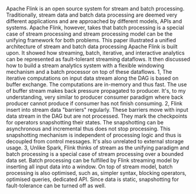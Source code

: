 Apache Flink is an open source system for stream and batch processing. Traditionally, stream data and batch data processing are deemed very different applications and are approached by different models, APIs and systems. Apache Flink, however, takes that batch processing is a special case of stream processing and stream processing model can be the unifying framework for both problems.
This paper illustrated a unified architecture of stream and batch data processing Apache Flink is built upon. It showed how streaming, batch, iterative, and interactive analytics can be represented as fault-tolerant streaming dataflows. It then discussed how to build a stream analytics system with a flexible windowing mechanism and a batch processor on top of these dataflows.
1, The iterative computations on input data stream along the DAG is based on buffer exchange. The computations are in-memory and thus fast. The use of buffer stream makes back pressure propagated to producer. It's, to my understanding, very similar to producer consumer paradigm where back producer cannot produce if consumer has not finish consuming. 
2, Flink insert into stream data "barriers" regularly. These barriers move with input data stream in the DAG but are not processed. They mark the checkpoints for operators snapshotting their states. The snapshotting can be asynchronous and incremental thus does not stop processing. This snapshotting mechanism is independent of processing logic and thus is decoupled from control messages. It's also unrelated to external storage usage. 
3, Unlike Spark, Flink thinks of stream as the unifying paradigm and batch processing is a special case of stream processing over a bounded data set. Batch processing can be fulfilled by Flink streaming model by inserting all input data into a window. On top of stream model, batch processing is also optimised, such as, simpler syntax, blocking operators, optimised queries, dedicated API. Since data is static, snapshotting for fault-tolerance can be turned off as well.
